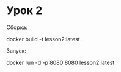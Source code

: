 # Урок 2

Сборка: 

docker build -t lesson2:latest .

Запуск: 

docker run -d -p 8080:8080 lesson2:latest